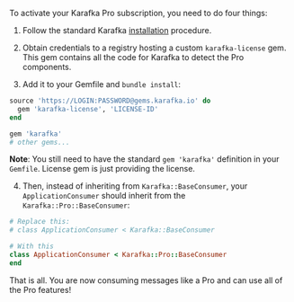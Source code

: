 To activate your Karafka Pro subscription, you need to do four things:

1. Follow the standard Karafka [installation](Getting-Started) procedure.

2. Obtain credentials to a registry hosting a custom `karafka-license` gem. This gem contains all the code for Karafka to detect the Pro components.

3. Add it to your Gemfile and `bundle install`:

```ruby
source 'https://LOGIN:PASSWORD@gems.karafka.io' do
  gem 'karafka-license', 'LICENSE-ID'
end

gem 'karafka'
# other gems...
```

**Note**: You still need to have the standard `gem 'karafka'` definition in your `Gemfile`. License gem is just providing the license. 

4. Then, instead of inheriting from `Karafka::BaseConsumer`, your `ApplicationConsumer` should inherit from the `Karafka::Pro::BaseConsumer`:

```ruby
# Replace this:
# class ApplicationConsumer < Karafka::BaseConsumer

# With this
class ApplicationConsumer < Karafka::Pro::BaseConsumer
end
```

That is all. You are now consuming messages like a Pro and can use all of the Pro features!
